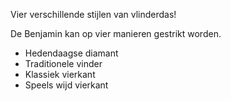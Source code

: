 Vier verschillende stijlen van vlinderdas!

De Benjamin kan op vier manieren gestrikt worden.

 - Hedendaagse diamant
 - Traditionele vinder
 - Klassiek vierkant
 - Speels wijd vierkant
